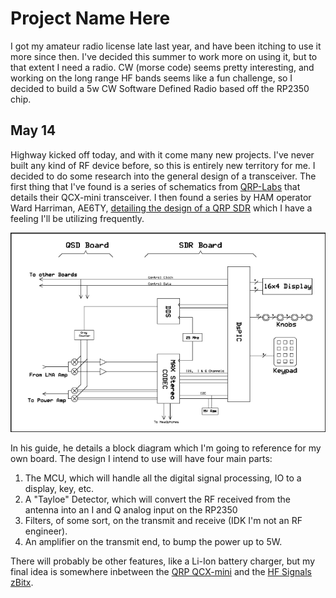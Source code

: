 # Project Name Here

I got my amateur radio license late last year, and have been itching to use it more since then. I've decided this summer to work more on using it, but to that extent I need a radio. CW (morse code) seems pretty interesting, and working on the long range HF bands seems like a fun challenge, so I decided to build a 5w CW Software Defined Radio based off the RP2350 chip.

## May 14

Highway kicked off today, and with it come many new projects.
I've never built any kind of RF device before, so this is entirely new territory for me.
I decided to do some research into the general design of a transceiver.
The first thing that I've found is a series of schematics from [QRP-Labs](https://qrp-labs.com/) that details their QCX-mini transceiver. I then found a series by HAM operator Ward Harriman, AE6TY, [detailing the design of a QRP SDR](https://www.ae6ty.com/wp-content/uploads/2024/06/QRP-SDR-1a.pdf) which I have a feeling I'll be utilizing frequently.

![AE6TY's SDR block diagram](./assets/ae6ty_block_diagram.png)

In his guide, he details a block diagram which I'm going to reference for my own board. The design I intend to use will have four main parts:

1. The MCU, which will handle all the digital signal processing, IO to a display, key, etc.
2. A "Tayloe" Detector, which will convert the RF received from the antenna into an I and Q analog input on the RP2350
3. Filters, of some sort, on the transmit and receive (IDK I'm not an RF engineer).
4. An amplifier on the transmit end, to bump the power up to 5W.

There will probably be other features, like a Li-Ion battery charger, but my final idea is somewhere inbetween the [QRP QCX-mini](https://qrp-labs.com/qcxmini.html) and the [HF Signals zBitx](https://www.hfsignals.com/index.php/zbitx/).
